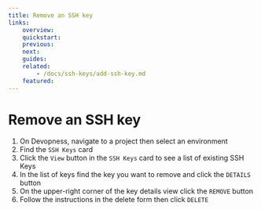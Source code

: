 ```yaml
---
title: Remove an SSH key
links:
    overview:
    quickstart:
    previous:
    next:
    guides:
    related:
        - /docs/ssh-keys/add-ssh-key.md
    featured:
---
```


# Remove an SSH key
1. On Devopness, navigate to a project then select an environment
2. Find the `SSH Keys` card
3. Click the `View` button in the `SSH Keys` card to see a list of existing SSH Keys
4. In the list of keys find the key you want to remove and click the `DETAILS` button
5. On the upper-right corner of the key details view click the `REMOVE` button
6. Follow the instructions in the delete form then click `DELETE`
